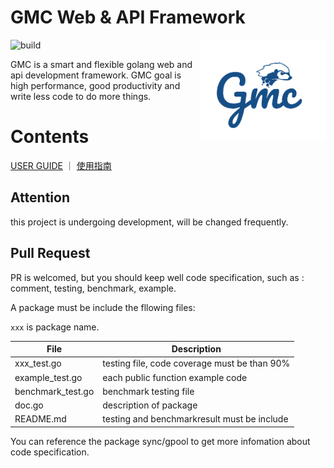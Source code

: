 
# GMC Web & API Framework

<img align="right" src="/doc/images/logo2.png" width="200" height="auto"/>  

![build](https://travis-ci.com/snail007/gmc.svg?branch=master)

GMC is a smart and flexible golang web and api development framework. GMC goal is high performance, good productivity and write less code to do more things.

# Contents

[USER GUIDE](https://snail007.github.io/gmc/) ｜ [使用指南](https://snail.gitee.io/gmc/zh)

## Attention
this project is undergoing development, will be changed frequently.

## Pull Request
PR is welcomed, but you should keep well code specification, such as : comment, testing, benchmark, example.

A package must be include the fllowing files:   

`xxx` is package name.  

| File | Description |
| ---- | ---- |
| xxx_test.go | testing file, code coverage must be than 90% |
| example_test.go  | each public function example code |
| benchmark_test.go | benchmark testing file |
| doc.go | description of package |
| README.md | testing and benchmarkresult must be include |

You can reference the package sync/gpool to get more infomation about code specification.

